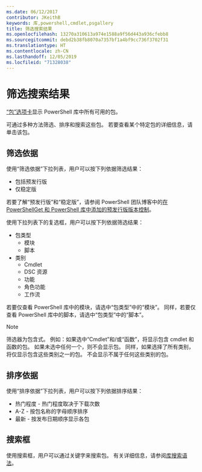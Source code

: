 ```yaml
---
ms.date: 06/12/2017
contributor: JKeithB
keywords: 库,powershell,cmdlet,psgallery
title: 筛选搜索结果
ms.openlocfilehash: 13270a310613a974e1588a9f56d443a936cfebb8
ms.sourcegitcommit: debd2b38fb8070a7357bf1a4bf9cc736f3702f31
ms.translationtype: HT
ms.contentlocale: zh-CN
ms.lasthandoff: 12/05/2019
ms.locfileid: "71328038"
---
```

# <a name="filtering-search-results"></a>筛选搜索结果

[“包”选项卡](https://www.powershellgallery.com/packages)显示 PowerShell 库中所有可用的包。

可通过多种方法筛选、排序和搜索这些包。
若要查看某个特定包的详细信息，请单击该包。

## <a name="filter-by"></a>筛选依据

使用“筛选依据”下拉列表，用户可以按下列依据筛选结果：
- 包括预发行版
- 仅稳定版

若要了解“预发行版”和“稳定版”，请参阅 PowerShell 团队博客中的[在 PowerShellGet 和 PowerShell 库中添加的预发行版版本控制](https://blogs.msdn.microsoft.com/powershell/2017/12/05/prerelease-versioning-added-to-powershellget-and-powershell-gallery/)。

使用下拉列表下的复选框，用户可以按下列依据筛选结果：
- 包类型
  - 模块
  - 脚本
- 类别
  - Cmdlet
  - DSC 资源
  - 功能
  - 角色功能
  - 工作流

若要仅查看 PowerShell 库中的模块，请选中“包类型”中的“模块”。
同样，若要仅查看 PowerShell 库中的脚本，请选中“包类型”中的“脚本”。

> [!NOTE]
> 筛选器为包含式。
> 例如：如果选中“Cmdlet”和/或“函数”，将显示包含 cmdlet 和函数的包。
> 如果未选中任何一个，则不会显示包。
> 同样，如果选择了所有类别，将仅显示包含这些类别之一的包。
> 不会显示不属于任何这些类别的包。 

## <a name="sort-by"></a>排序依据

使用“排序依据”下拉列表，用户可以按下列依据排序结果：
- 热门程度 - 热门程度取决于下载次数
- A-Z - 按包名称的字母顺序排序
- 最新 - 按发布日期顺序显示各包

## <a name="search-box"></a>搜索框

使用搜索框，用户可以通过关键字来搜索包。
有关详细信息，请参阅[库搜索语法](search-syntax.md)。
